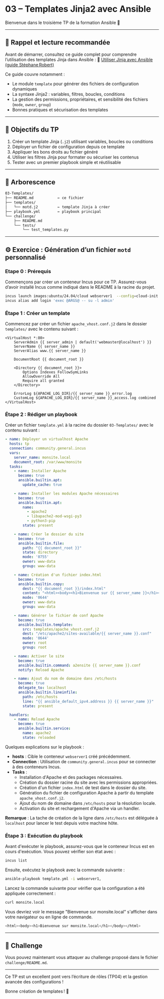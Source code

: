 # 03 – Templates Jinja2 avec Ansible

Bienvenue dans le troisième TP de la formation Ansible 🚀

---

## 🧠 Rappel et lecture recommandée

Avant de démarrer, consultez ce guide complet pour comprendre l’utilisation des templates Jinja dans Ansible :
🔗 [Utiliser Jinja avec Ansible (guide Stéphane Robert)](https://blog.stephane-robert.info/docs/infra-as-code/gestion-de-configuration/ansible/templates-jinja/)

Ce guide couvre notamment :

* Le module `template` pour générer des fichiers de configuration dynamiques
* La syntaxe Jinja2 : variables, filtres, boucles, conditions
* La gestion des permissions, propriétaires, et sensibilité des fichiers (`mode`, `owner`, `group`)
* Bonnes pratiques et sécurisation des templates

---

## 🌟 Objectifs du TP

1. Créer un template Jinja (`.j2`) utilisant variables, boucles ou conditions
2. Déployer un fichier de configuration depuis ce template
3. Appliquer les bons droits au fichier généré
4. Utiliser les filtres Jinja pour formater ou sécuriser les contenus
5. Tester avec un premier playbook simple et réutilisable

---

## 📁 Arborescence

```bash
03-Templates/
├── README.md           ← ce fichier
├── templates/
│   └── motd.j2         ← template Jinja à créer
├── playbook.yml        ← playbook principal
└── challenge/
    ├── README.md
    └── tests/
        └── test_templates.py
```

---

## ⚙️ Exercice : Génération d’un fichier `motd` personnalisé

### Etape 0 : Prérequis

Commençons par créer un conteneur Incus pour ce TP. Assurez-vous d’avoir
installé Incus comme indiqué dans le README à la racine du projet.

```bash
incus launch images:ubuntu/24.04/cloud webserver1  --config=cloud-init.user-data="$(cat ../cloud-config.yaml)"
incus alias add login 'exec @ARGS@ -- su -l admin'
```

### Étape 1 : Créer un template

Commencez par créer un fichier `apache_vhost.conf.j2` dans le dossier
`templates/` avec le contenu suivant :

```plaintext
<VirtualHost *:80>
    ServerAdmin {{ server_admin | default('webmaster@localhost') }}
    ServerName {{ server_name }}
    ServerAlias www.{{ server_name }}

    DocumentRoot {{ document_root }}

    <Directory {{ document_root }}>
        Options Indexes FollowSymLinks
        AllowOverride All
        Require all granted
    </Directory>

    ErrorLog ${APACHE_LOG_DIR}/{{ server_name }}_error.log
    CustomLog ${APACHE_LOG_DIR}/{{ server_name }}_access.log combined
</VirtualHost>
```

### Étape 2 : Rédiger un playbook

Créer un fichier `template.yml` à la racine du dossier `03-Templates/` avec le contenu suivant :

```yaml
- name: Déployer un virtualhost Apache
  hosts: tp
  connection: community.general.incus
  vars:
    server_name: monsite.local
    document_root: /var/www/monsite
  tasks:
    - name: Installer Apache
      become: true
      ansible.builtin.apt:
        update_cache: true

    - name: Installer les modules Apache nécessaires
      become: true
      ansible.builtin.apt:
        name:
          - apache2
          - libapache2-mod-wsgi-py3
          - python3-pip
        state: present

    - name: Créer le dossier du site
      become: true
      ansible.builtin.file:
        path: "{{ document_root }}"
        state: directory
        mode: '0755'
        owner: www-data
        group: www-data

    - name: Création d'un fichier index.html
      become: true
      ansible.builtin.copy:
        dest: "{{ document_root }}/index.html"
        content: "<html><body><h1>Bienvenue sur {{ server_name }}</h1></body></html>"
        mode: '0644'
        owner: www-data
        group: www-data

    - name: Générer le fichier de conf Apache
      become: true
      ansible.builtin.template:
        src: templates/apache_vhost.conf.j2
        dest: "/etc/apache2/sites-available/{{ server_name }}.conf"
        mode: '0644'
        owner: root
        group: root

    - name: Activer le site
      become: true
      ansible.builtin.command: a2ensite {{ server_name }}.conf
      notify: Reload Apache

    - name: Ajout du nom de domaine dans /etc/hosts
      become: true
      delegate_to: localhost
      ansible.builtin.lineinfile:
        path: /etc/hosts
        line: "{{ ansible_default_ipv4.address }} {{ server_name }}"
        state: present

  handlers:
    - name: Reload Apache
      become: true
      ansible.builtin.service:
        name: apache2
        state: reloaded
```

Quelques explications sur le playbook :

* **hosts** : Cible le conteneur `webserver1` créé précédemment.
* **Connection** : Utilisation de `community.general.incus` pour se connecter à des conteneurs Incus.
* **Tasks** :
  * Installation d'Apache et des packages nécessaires.
  * Création du dossier racine du site avec les permissions appropriées.
  * Création d'un fichier `index.html` de test dans le dossier du site.
  * Génération du fichier de configuration Apache à partir du template `apache_vhost.conf.j2`.
  * Ajout du nom de domaine dans `/etc/hosts` pour la résolution locale.
  * Activation du site et rechargement d'Apache via un handler.

**Remarque** : La tache de création de la ligne dans `/etc/hosts` est déléguée à
`localhost` pour lancer le test depuis votre machine hôte.

### Étape 3 : Exécution du playbook

Avant d'exécuter le playbook, assurez-vous que le conteneur Incus est en cours d'exécution. Vous pouvez vérifier son état avec :

```bash
incus list
```

Ensuite, exécutez le playbook avec la commande suivante :

```bash
ansible-playbook template.yml -i webserver1,
```

Lancez la commande suivante pour vérifier que la configuration a été appliquée correctement :

```bash
curl monsite.local
```

Vous devriez voir le message "Bienvenue sur monsite.local" s'afficher dans votre
navigateur ou en ligne de commande.

```bash
<html><body><h1>Bienvenue sur monsite.local</h1></body></html>
```

---

## 🧪 Challenge

Vous pouvez maintenant vous attaquer au challenge proposé dans le fichier `challenge/README.md`.

---


Ce TP est un excellent pont vers l’écriture de rôles (TP04) et la gestion avancée des configurations !

Bonne création de templates ! 🎨
